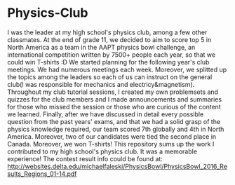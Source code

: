 # Physics-Club
I was the leader at my high school's physics club, among a few other classmates. At the end of grade 11, we decided to aim to score top 5 in North America as a team in the AAPT physics bowl challenge,
an international competition written by 7500+ people each year, so that we could win T-shirts :D
We started planning for the following year's club meetings. We had numerous meetings each week. Moreover, we splitted up the topics 
among the leaders so each of us can instruct on the general club(I was responsible for mechanics and electricy&magnetism).
Throughout my club tutorial sessions, I created my own problemsets and quizzes for the club members and I made announcements and summaries for those who missed the session or those who are 
curious of the content we learned.
Finally, after we have discussed in detail every possible question from the past years' exams, and that we had a solid grasp of the physics knowledge required, our team scored 7th globally and 4th in North America. Moreover,
two of our candidates were tied the second place in Canada. Moreover, we won T-shirts!
This repository sums up the work I contributed to my high school's physics club. It was a memorable experience!
The contest result info could be found at:
http://websites.delta.edu/michaelfaleski/PhysicsBowl/PhysicsBowl_2016_Results_Regions_01-14.pdf
